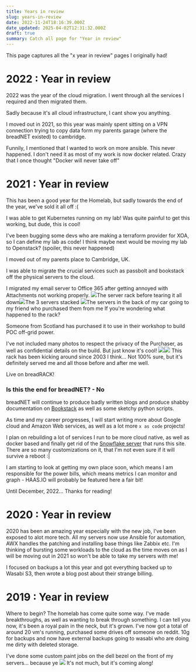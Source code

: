 ```yaml
---
title: Years in review
slug: years-in-review
date: 2022-11-24T18:16:39.000Z
date_updated: 2025-04-02T12:31:32.000Z
draft: true
summary: Catch all page for "Year in review"
---
```


This page captures all the "x year in review" pages I originally had!

# 2022 : Year in review

2022 was the year of the cloud migration. I went through all the services I required and then migrated them.

Sadly because it's all cloud infrastructure, I cant show you anything.

I moved out in 2021, so this year was mainly spent sitting on a VPN connection trying to copy data form my parents garage (where the breadNET existed) to cambridge.

Funnily, I mentioned that I wanted to work on more ansible. This never happened. I don't need it as most of my work is now docker related. Crazy that I once thought "Docker will never take off"

# ****20**21** : Year in review****

This has been a good year for the Homelab, but sadly towards the end of the year, we've sold it all off :(

I was able to get Kubernetes running on my lab! Was quite painful to get this working, but dude, this is cool!

I've been bugging some devs who are making a terraform provider for XOA, so I can define my lab as code! I think maybe next would be moving my lab to Openstack? (spoiler, this never happened)

I moved out of my parents place to Cambridge, UK.

I was able to migrate the crucial services such as passbolt and bookstack off the physical servers to the cloud.

I migrated my email server to Office 365 after getting annoyed with Attachments not working properly.
![](/content/images/2021/12/CA5BF65E-F4CB-44A9-A33F-435E86F76F3A.jpeg)The server rack before tearing it all down![](/content/images/2021/12/B2D8FA89-C4DB-4761-BE74-824CA30D94F8_1_105_c.jpeg)The 3 servers stacked ![](/content/images/2021/12/3C0521C3-4D06-4F51-8AE5-75546B0C21AE_1_105_c-1.jpeg)The servers in the back of my car going to my friend who purchased them from me
If you're wondering what happened to the rack?

Someone from Scotland has purchased it to use in their workshop to build POC off-grid power.

I've not included many photos to respect the privacy of the Purchaser, as well as confidential details on the build. But just know it's cool!
![](/content/images/2021/12/053DD6DD-E538-4C12-AF24-4D947CC55A78_1_105_c.jpeg)![](/content/images/2021/12/C74A9311-6295-444A-A3FC-F167C3E6D1C7_1_105_c.jpeg)
This rack has been kicking around since 2003 I think... Not 100% sure, but it's definitely served me and all those before and after me well.

Live on breadRACK!

### Is this the end for breadNET? - No

breadNET will continue to produce badly written blogs and produce shabby documentation on [Bookstack](https://bookstack.breadnet.co.uk) as well as some sketchy python scripts.

As time and my career progresses, I will start writing more about Google cloud and Amazon Web services, as well as a lot more `x as code` projects!

I plan on rebuilding a lot of services I run to be more cloud native, as well as docker based and finally get rid of the [Snowflake server](https://www.sumologic.com/blog/snowflake-configurations-and-devops-automation/#:~:text=In%20DevOps,%20a%20snowflake%20is,the%20snowflake%20system%20by%20hand.) that runs this site. There are so many customizations on it, that I'm not even sure if it will survive a reboot :|

I am starting to look at getting my own place soon, which means I am responsible for the power bills, which means metrics I can monitor and graph - HAAS.IO will probably be featured here a fair bit!

Until December, 2022... Thanks for reading!

# ****20**20** : Year in review****

2020 has been an amazing year especially with the new job, I've been exposed to alot more tech. All my servers now use Ansible for automation, AWX handles the patching and installing base things like Zabbix etc. I'm thinking of bursting some workloads to the cloud as the time moves on as I will be moving out in 2021 so won't be able to take my servers with me!

I focused on backups a lot this year and got everything backed up to Wasabi S3, then wrote a blog post about their strange billing.

# ****2019 : Year in review****

Where to begin? The homelab has come quite some way. I've made breakthroughs, as well as wanting to break through something. I can tell you now, it's been a royal pain in the neck, but it's grown. I've now got a total of around 20 vm's running, purchased some drives off someone on reddit. 10g for backups and now have external backups going to wasabi who are doing me dirty with deleted storage.

I've done some custom paint jobs on the dell bezel on the front of my servers... because ye
![](/content/images/2020/06/https_lh3.googleusercontent.com-K_G-DEwtoaIXff2z51OZfIAAAAAAAAqLgEki2cnIG_PscK3oExlNvzneVTb5rVjoeACLkCGAYYCws0IMG_2407.JPG)
It's not much, but it's coming along!
